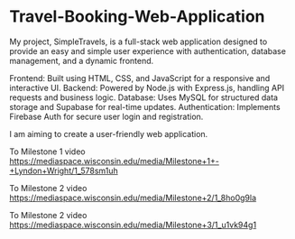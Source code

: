 # Travel-Booking-Web-Application

My project, SimpleTravels, is a full-stack web application designed to provide an easy and simple user experience with authentication, database management, and a dynamic frontend.

Frontend: Built using HTML, CSS, and JavaScript for a responsive and interactive UI. 
Backend: Powered by Node.js with Express.js, handling API requests and business logic. 
Database: Uses MySQL for structured data storage and Supabase for real-time updates. 
Authentication: Implements Firebase Auth for secure user login and registration.

I am aiming to create a user-friendly web application.

To Milestone 1 video
https://mediaspace.wisconsin.edu/media/Milestone+1+-+Lyndon+Wright/1_578sm1uh

To Milestone 2 video
https://mediaspace.wisconsin.edu/media/Milestone+2/1_8ho0g9la

To Milestone 2 video
https://mediaspace.wisconsin.edu/media/Milestone+3/1_u1vk94g1
